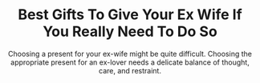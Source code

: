 ---
layout: post
title: Best Gifts To Give Your Ex Wife If You Really Need To Do So
subtitle: Choosing a present for your ex-wife might be quite difficult.  Choosing the appropriate present for an ex-lover needs a delicate balance of thought, care, and restraint.
header-img: "img/post/2023/09/copied/medium_gifts_for_ex_wife_62866e286c.png"
header-style: text
permalink: "/gifts-for-ex-wife/"
catalog: true
tags:
  - Recipients 
  - Men
--- 